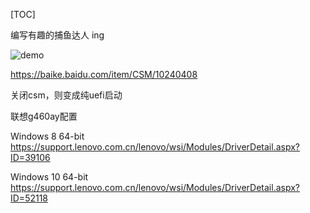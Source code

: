 [TOC]

<!-- getTotalLength
getPointAtLength -->

编写有趣的捕鱼达人 ing

![demo](demo-img/demo-2021-12-7.png)


https://baike.baidu.com/item/CSM/10240408

关闭csm，则变成纯uefi启动

联想g460ay配置

Windows 8 64-bit
https://support.lenovo.com.cn/lenovo/wsi/Modules/DriverDetail.aspx?ID=39106

Windows 10 64-bit
https://support.lenovo.com.cn/lenovo/wsi/Modules/DriverDetail.aspx?ID=52118
